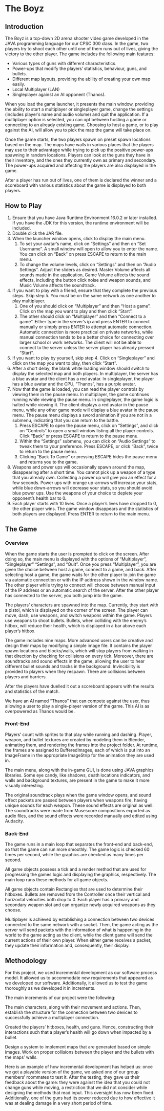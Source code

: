 # The Boyz
## Introduction
The Boyz is a top-down 2D arena shooter video game developed in the JAVA programming language for our CPSC 300 class. In the game, two players try to shoot each other until one of them runs out of lives, giving the victory to the other player. The game includes the following main features:

- Various types of guns with different characteristics.
- Power-ups that modify the players’ statistics, behaviour, guns, and bullets. 
- Different map layouts, providing the ability of creating your own map easily.
- Local Multiplayer (LAN)
- Singleplayer against an AI opponent (Thanos).

When you load the game launcher, it presents  the main window, providing the ability to start a multiplayer or singleplayer game, change the settings (includes player’s name and audio volume) and quit the application. If a multiplayer option is selected, you can opt between hosting a game or connecting to an already existing game. Choosing to host a game, or to play against the AI, will allow you to pick the map the game will take place on.

Once the game starts, the two players spawn on preset spawn locations based on the map. The maps have walls in various places that the players may use to their advantage while trying to pick up the positive power-ups spawning in random locations. Players can look at the guns they have in their inventory, and the ones they currently own as primary and secondary. The power-ups acquired and affecting the players are also displayed in the game.

After a player has run out of lives, one of them is declared the winner and a scoreboard with various statistics about the game is displayed to both players. 

## How to Play

1. Ensure that you have Java Runtime Environment 16.0.2 or later installed. If you have the JDK for this version, the runtime environment will be included.
2. Double click the JAR file.
3. When the launcher window opens, click to display the main menu.
    1. To set your avatar’s name, click on “Settings” and then on “Set Username”. A small window will open to allow you to enter the name. You can click on “Back” on press ESCAPE to return to the main menu.
    2. To change the volume levels, click on “Settings” and then on “Audio Settings”. Adjust the sliders as desired. Master Volume affects all sounds made in the application, Game Volume affects the sound effects, including the button click noise and weapon sounds, and Music Volume affects the soundtrack.
4. If you want to play with a friend, ensure that they complete the previous steps. Skip step 5. You must be on the same network as one another to play multiplayer.
    1. One of you should click on “Multiplayer” and then “Host a game”. Click on the map you want to play and then click “Start”.
    2. The other should click on “Multiplayer” and then “Connect to a game”. Either type in the server’s ip and press ENTER to connect manually or simply press ENTER to attempt automatic connection. Automatic connection is more practical on private networks, while manual connection tends to be a better choice for connecting over larger school or work networks. The client will not be able to connect to the server unless the server player has already pressed “Start”.
5. If you want to play by yourself, skip step 4. Click on “Singleplayer” and click on the map you want to play, then click “Start”.
6. After a short delay, the blank white loading window should switch to display the selected map and both players. In multiplayer, the server has a blue avatar and the client has a red avatar. In singleplayer, the player has a blue avatar and the CPU, “Thanos”, has a purple avatar.
7. Now that the game is loaded, you can read the player controls by viewing them in the pause menu. In multiplayer, the game continues running while viewing the pause menu. In singleplayer, the game logic is halted while viewing it. The client displays a red avatar in the pause menu, while any other game mode will display a blue avatar in the pause menu. The pause menu displays a sword animation if you are not in a submenu, indicating that you can return to the battle.
    1. Press ESCAPE to open the pause menu, click on “Settings”, and click on “Controls” to open a small window listing all the player controls. Click “Back” or press ESCAPE to return to the pause menu.
    2. Within the “Settings” submenu, you can click on “Audio Settings” to tweak them to your preference. Press ESCAPE, or click “Back”, twice to return to the pause menu.
    3. Clicking “Back To Game” or pressing ESCAPE hides the pause menu and returns you to the game.
8. Weapons and power ups will occasionally spawn around the map, disappearing after a short time. You cannot pick up a weapon of a type that you already own. Collecting a power up will give you an effect for a few seconds. Power ups with orange up-arrows will increase your stats, while blue down-arrows will decrease your stats, so you should avoid blue power ups. Use the weapons of your choice to deplete your opponent’s health bar to 0.
9. Each player starts with 10 lives. Once a player’s lives have dropped to 0, the other player wins. The game window disappears and the statistics of both players are displayed. Press ENTER to return to the main menu.

## The Game
### Overview
When the game starts the user is prompted to click on the screen. After doing so, the main menu is displayed with the options of “Multiplayer”, “Singleplayer” “Settings”, and “Quit”. Once you press “Multiplayer”, you are given the choice between host a game, connect to a game, and back. After selecting host a game, the game waits for the other player to join the game via automatic connection or with the IP address shown in the window name. The other player while trying to connect will choose between manual input of the IP address or an automatic search of the server. After the other player has connected to the server, you both jump into the game.

The players’ characters are spawned into the map. Currently, they start with a pistol, which is displayed on the corner of the screen. The player can move, dash, use weapons, and switch weapons within the game. Players use weapons to shoot bullets. Bullets, when colliding with the enemy’s hitbox, will reduce their health, which is displayed in a bar above each player’s hitbox. 

The game includes nine maps. More advanced users can be creative and design their maps by modifying a simple image file. It contains the player spawn locations and blocks/walls, which will stop players from walking in that direction by checking for collisions on every tick. Moreover, there are soundtracks and sound effects in the game, allowing the user to hear different bullet sounds and tracks in the background. Invincibility is provided to players when they respawn. There are collisions between players and barriers. 

After the players have duelled it out a scoreboard appears with the results and statistics of the match.  

We have an AI named “Thanos” that can compete against the user, thus allowing a user to play a single-player version of the game. This AI is as overpowered as Thanos would be. 

### Front-End
Players' count with sprites to that play while running and dashing. Player, weapon, and bullet textures are created by modeling them in Blender, animating them, and rendering the frames into the project folder. At runtime, the frames are assigned to BufferedImages, each of which is put into an ImageFrame in the appropriate ImageStrip for the animation they are used in.

The main menu, along with the in-game GUI, is done using JAVA graphics libraries. Some eye candy, like shadows, death locations indicators, and walls and background textures, are present in the game to make it more visually interesting.

The original soundtrack plays when the game window opens, and sound effect packets are passed between players when weapons fire, having unique sounds for each weapon. These sound effects are original as well. The soundtracks were made from Musescore compositions exported as audio files, and the sound effects were recorded manually and edited using Audacity.

### Back-End

The game runs in a main loop that separates the front-end and back-end, so that the game can run more smoothly. The game logic is checked 60 times per second, while the graphics are checked as many times per second.

All game objects possess a tick and a render method that are used for progressing the games logic and displaying the graphics, respectively. The main loop runs these methods for all game objects.

All game objects contain Rectangles that are used to determine their hitboxes. Bullets are removed from the Controller once their vertical and horizontal velocities both drop to 0. Each player has a primary and secondary weapon slot and can organize newly acquired weapons as they choose.

Multiplayer is achieved by establishing a connection between two devices connected to the same network with a socket. Then, the game acting as the server will send packets with the information of what is happening in the world to the game acting as the client, while the client game will send the current actions of their own player. When either game receives a packet, they update their information and, consequently, their display.



## Methodology
For this project, we used incremental development as our software process model. It allowed us to accommodate new requirements that appeared as we developed our software. Additionally, it allowed us to test the game thoroughly as we developed it in increments.

The main increments of our project were the following:

The main characters, along with their movement and actions. Then, establish the structure for the connection between two devices to successfully achieve a multiplayer connection.

Created the players’ hitboxes, health, and guns. Hence, constructing their interactions such that a player’s health will go down when impacted by a bullet.

Design a system to implement maps that are generated based on simple images. Work on proper collisions between the player and the bullets with the maps’ walls.

Here is an example of how incremental development has helped us: once we got a playable version of the game, we asked one of our group members’ roommates to test it. After the testing, they gave us their feedback about the game: they were against the idea that you could not change guns while moving, a restriction that we did not consider while designing the methods that read input. This oversight has now been fixed. Additionally, one of the guns had its power reduced due to how effective it was at dealing damage in a very short period of time.
